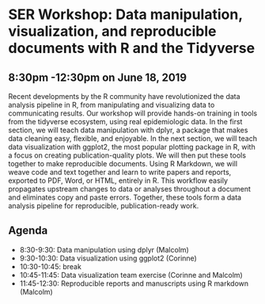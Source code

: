 # SER Workshop: Data manipulation, visualization, and reproducible documents with R and the Tidyverse

## 8:30pm -12:30pm on June 18, 2019

Recent developments by the R community have revolutionized the data analysis pipeline in R, from manipulating and visualizing data to communicating results. Our workshop will provide hands-on training in tools from the tidyverse ecosystem, using real epidemiologic data. In the first section, we will teach data manipulation with dplyr, a package that makes data cleaning easy, flexible, and enjoyable. In the next section, we will teach data visualization with ggplot2, the most popular plotting package in R, with a focus on creating publication-quality plots. We will then put these tools together to make reproducible documents. Using R Markdown, we will weave code and text together and learn to write papers and reports, exported to PDF, Word, or HTML, entirely in R. This workflow easily propagates upstream changes to data or analyses throughout a document and eliminates copy and paste errors. Together, these tools form a data analysis pipeline for reproducible, publication-ready work.

## Agenda

* 8:30-9:30: Data manipulation using dplyr (Malcolm)
* 9:30-10:30: Data visualization using ggplot2 (Corinne)
* 10:30-10:45: break
* 10:45-11:45: Data visualization team exercise (Corinne and Malcolm)
* 11:45-12:30: Reproducible reports and manuscripts using R markdown (Malcolm)

